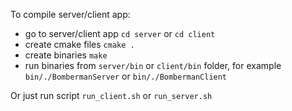 To compile server/client app:
- go to server/client app `cd server` or `cd client`
- create cmake files `cmake .`
- create binaries `make`
- run binaries from `server/bin` or `client/bin` folder, for example `bin/./BombermanServer` or `bin/./BombermanClient`

Or just run script `run_client.sh` or `run_server.sh`